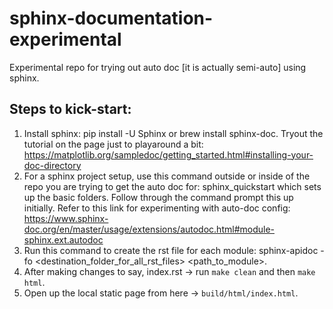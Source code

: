 # sphinx-documentation-experimental
Experimental repo for trying out auto doc [it is actually semi-auto] using sphinx. 

## Steps to kick-start:

1. Install sphinx: pip install -U Sphinx or  brew install sphinx-doc.
    Tryout the tutorial on the page just to playaround a bit: https://matplotlib.org/sampledoc/getting_started.html#installing-your-doc-directory
2. For a sphinx project setup, use this command outside or inside of the repo you are trying to get the auto doc for: sphinx_quickstart which sets up the basic folders. Follow through the command prompt this up initially.
    Refer to this link for experimenting with auto-doc config: https://www.sphinx-doc.org/en/master/usage/extensions/autodoc.html#module-sphinx.ext.autodoc
3. Run this command to create the rst file for each module: sphinx-apidoc -fo <destination_folder_for_all_rst_files> <path_to_module>. 
4. After making changes to say, index.rst -> run `make clean` and then `make html`.
5. Open up the local static page from here -> `build/html/index.html`.

